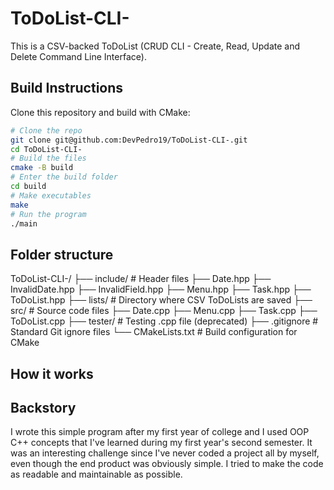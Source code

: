 # ToDoList-CLI-

This is a CSV-backed ToDoList (CRUD CLI - Create, Read, Update and Delete 
Command Line Interface).

## Build Instructions
Clone this repository and build with CMake:

```bash
# Clone the repo
git clone git@github.com:DevPedro19/ToDoList-CLI-.git
cd ToDoList-CLI-
# Build the files
cmake -B build
# Enter the build folder
cd build
# Make executables
make
# Run the program
./main
```

## Folder structure
ToDoList-CLI-/
├── include/              # Header files
    ├── Date.hpp
    ├── InvalidDate.hpp
    ├── InvalidField.hpp
    ├── Menu.hpp
    ├── Task.hpp
    ├── ToDoList.hpp
├── lists/                # Directory where CSV ToDoLists are saved
├── src/                  # Source code files
    ├── Date.cpp
    ├── Menu.cpp
    ├── Task.cpp
    ├── ToDoList.cpp
├── tester/               # Testing .cpp file (deprecated)
├── .gitignore            # Standard Git ignore files
└── CMakeLists.txt        # Build configuration for CMake

## How it works



## Backstory
I wrote this simple program after my first year of college and I used OOP C++ concepts 
that I've learned during my first year's second semester.
It was an interesting challenge since I've never coded a project all by myself, even though 
the end product was obviously simple.
I tried to make the code as readable and maintainable as possible.
